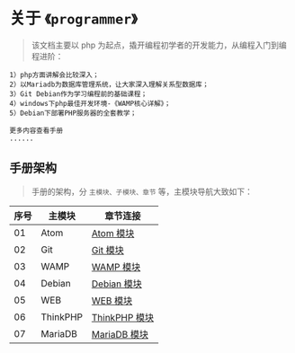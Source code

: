 <!--
+===============================================================================
| @Author: madnesslin(地上马)
+===============================================================================
| @Phone: +86 13695746767
+===============================================================================
| @Date: 2018-10-28 15:10:15
+===============================================================================
| @Email: linjialiang@163.com
+===============================================================================
| @Last modified time: 2019-04-21 11:30:16
+===============================================================================
-->

# 关于 `《programmer》`

> 该文档主要以 php 为起点，撬开编程初学者的开发能力，从编程入门到编程进阶：

```
1）php方面讲解会比较深入；
2）以Mariadb为数据库管理系统，让大家深入理解关系型数据库；
3）Git Debian作为学习编程前的基础课程；
4）windows下php最佳开发环境-《WAMP核心详解》；
5）Debian下部署PHP服务器的全套教学；

更多内容查看手册
......
```

## 手册架构

> 手册的架构，分 `主模块、子模块、章节` 等，主模块导航大致如下：

| 序号 | 主模块   | 章节连接                                 |
| ---- | -------- | ---------------------------------------- |
| 01   | Atom     | [Atom 模块](./01-Atom/README.md)         |
| 02   | Git      | [Git 模块](./02-Git/README.md)           |
| 03   | WAMP     | [WAMP 模块](./03-WAMP/README.md)         |
| 04   | Debian   | [Debian 模块](./04-Debian/README.md)     |
| 05   | WEB       | [WEB 模块](./05-WEB/README.md)             |
| 06   | ThinkPHP | [ThinkPHP 模块](./06-ThinkPHP/README.md) |
| 07   | MariaDB  | [MariaDB 模块](./07-MariaDB/README.md/)  |
